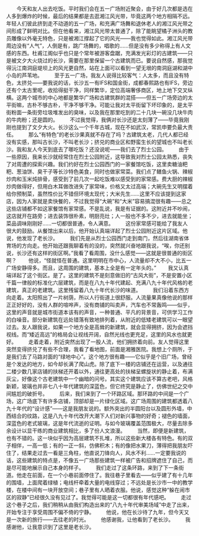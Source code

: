 　　今天和友人出去吃饭。平时我们会在五一广场附近聚会，由于好几次都是选在人多到爆炸的时候，最后的结果都是去逛湘江风光带，毕竟这两个地方相隔不远。年轻人们彼此挤到走不动道的五一广场，和充满广场舞和退休老人的湘江风光带之间形成了鲜明对比。但在他看来，湘江风光带太普通了，除了能眺望橘子洲头的教员雕像以外毫无特色，只是被湘江撑起了它的风光——我也觉得如此。湘江风光带周边没有“人气”，人倒是有，跳广场舞的，唱歌的……但是没有多少称得上有人文感的东西。杜甫江阁似乎也只是个常年被游客盘踞，充满发光彩灯的古建筑——只是被文夕大火烧过的长沙，需要在那里保留一个古建筑而已。要说自然感，那我觉得沅江南洞庭堤坝上的风光更自然，站在上面可以看到一望无垠的南洞庭湖和湖中小岛的芦苇地。
　　至于五一广场，我友人说得比较客气：人太多，而且没有特色，太挤兑——要我说的话，长沙五一有IFS和国金街，成都春熙路也有IFS，旁边还有个太古里呢，收拾得挺干净，同样繁华，定位高端奢侈商区，地上地下交叉纵横。这两个城市的中心地都是繁华广场和古建筑群的混搭——但五一广场旁边的太平街嘛，古朴不够古朴，干净不够干净。可能让我对太平街留下坏印象的，是太平街粉面一条街旁垃圾堆发出的臭味，以及我在那里吃到的二十几块一碗没几块牛肉的牛肉粉；还是圆的。
　　不过我觉得，我俩对长沙还是太刻薄了——毕竟我刚刚也提到了文夕大火。长沙这么一个千年古城，现在不如武汉，常凯申要负最大责任。
　　那么“有特色”的老长沙果真就不存在了吗？古建筑太老，几代人都已经没有实感，那叫古长沙，不叫老长沙；挤兑的商业区和野蛮生长的望城也不叫老长沙。我和友人今天到底去了哪吃饭？还没说呢——我们去了烈士公园。
　　由于一些原因，我来长沙就经常住在烈士公园附近，这导致我对烈士公园太熟悉，丧失了对周遭的探索兴趣。我们约好在烈士公园西门的一家餐馆吃饭，这里卖糖油粑粑、葱油饼、臭干子等长沙特色美食，同时也做家常菜。我们点了鳝鱼火锅、辣椒炒肉和玉米炖排骨，感受到了前几次一起吃饭难以感受到的家常感。费大厨的辣椒炒肉做得好，但用白木耳做改进失了家常味，价格又太过高端；大碗先生又明摆着给你预制菜，虽然性价比不错但环境太现代；大米先生……这里不应该提到这家店，因为人家就是卖快餐的，不过我觉得“大碗”和“大米”容易搞混很有趣——总之这些店铺都不如这家餐馆有家常感。不是乱说，我是有证据的。这附近并不吵闹，这店就开在路旁；进去装饰很朴素，明厨亮灶；人一般也不多不少，进去就能坐；菜品调味刚刚好……一切都很普通，令人满意。
　　这份家常感可能给了我友人很大的鼓励。从餐馆出来以后，他开始认真端详起了烈士公园附近这片区域。他说，他发现了老长沙。
　　我们先是从烈士公园西门走到南门，然后往湖南省体育场的方向走。他开始还跟我聊着有的没的，突然就兴奋地跟我说，“唉，你还别说，长沙还有这样的街区啊。”我看了看周围，没什么感觉——这就是很普通的街区啊？
　　他说，“怪就怪在普通。这里明明在市中心，人流量却不大不小，比五一广场安静得多。而且，这周围的建筑，基本上全是有一定年头的。”
　　我又认真端详起了这个街区。是了。这里的建筑不是刻意做旧的“古风大街”，不是安置小区千篇一律般的标准化六层建筑，而是在八九十年代建起、充满八九十年代风格的老建筑，真正的老建筑。这里残留着八九十年代长沙的味道。
　　我们沿着东西方向走着。太阳照出了一片树荫，所以人行街道上很舒服。人流量果真像他说的那样正正好好的，没有人群的喧哗声，没有商铺的叫卖声，汽车也不常轰鸣——似乎，这里的声音就是城市街道本该有的声音，一种普通、平凡的背景音，可供学习工作的白噪音。部分新建筑在远处错落有致地排列着，从附近的低矮老建筑可以一眼望过去。友人跟我说，如果一个地方全是高耸的新建筑，就会显得拥挤，因为会遮挡视线。而“矮近高远”的格局会让视线开阔，自然光线也更充足，这里的风水也就更好。
　　走着走着，附近突然出现了一股人流，他们拥挤着向前。友人觉得这里突然变得挤兑了有些不合理，我看了看地图，前面是湘雅医院。我想上个厕所，于是我们去了马路对面的“绿地中心”。这个地方很有趣——它似乎是个旧广场，曾经是个发达的地方，如今却长满了爬山虎。除了底下一楼的店铺还在运营，以及通往二楼少数几家店铺的扶梯还开着以外，通往更高处的扶梯呈螺旋状的静止着，布满灰尘，好像这个古老建筑中一个幽暗的问号。其实这个建筑应该不算古老吧，风格新颖，玻璃也并非七八十年代建筑的深蓝色，但它终究是静止了，仿佛世纪之交中间尴尬的破折号。
　　后来，我们来到了一个环路区域。那环路的中间是一个广场，这广场底下有许多店铺，顶部却是一片绿化区域。这广场周围的建筑都透着八九十年代的“设计感”——这是我朋友说的。额外突出的半圆阳台以及圆形外墙，中西结合的纹路，这是八九十年代改开大潮下人们对新兴事物的好奇；褪色的墙面，深蓝色的老式玻璃，这是年代流逝的证明。与如今玻璃覆盖范围极大，尽量去除多余设计以显干练的商业建筑相比，多了份人文浪漫。
　　当然，即便是新建筑，也有不错的。这一块似乎因为高层建筑不扎堆，所以这些新大楼各有特色。有的双子相伴，一高一低；有的一正一斜，仿佛积木；有的像把水果刀，薄得把我朋友吓住了，结果走过去一看是三角柱，他直说刀锋向人，风水不利……一定要我说的话，这些建筑的特点是，不像五一广场那些建筑一样被广告和招牌遮住了自己，而是尽可能地展示自己本身的样子。
　　我们走过了这条环路，来到了下一条街道。他走在前面，在一个小巷前面停住了。我往巷子里看去——似乎建了有十几年的围墙，上面爬着绿植；电线杆牵着大量的电线穿过；不远处是长沙市一中的教学楼，在楼中间有一块开放空间；巷子里有人晒着衣服。他说，感觉这种“躲在闹市区的寂静”已经很久没有见过了。我觉得可能是这一切都很有年代感吧。
　　走过这个巷子之后，我们稍稍从由我们构造出来的“八九十年代审美场域”中走了出来，开始专注于享受周围不偏不倚的宁静。
　　他说，他在长沙待了九年，但今天又是一次新的旅行——去往老的时光。
　　他感谢我，让他看到了老长沙。
　　我感谢他，让我意识到了这里是老长沙。

<!-- ##{"timestamp":1748261802}## -->
